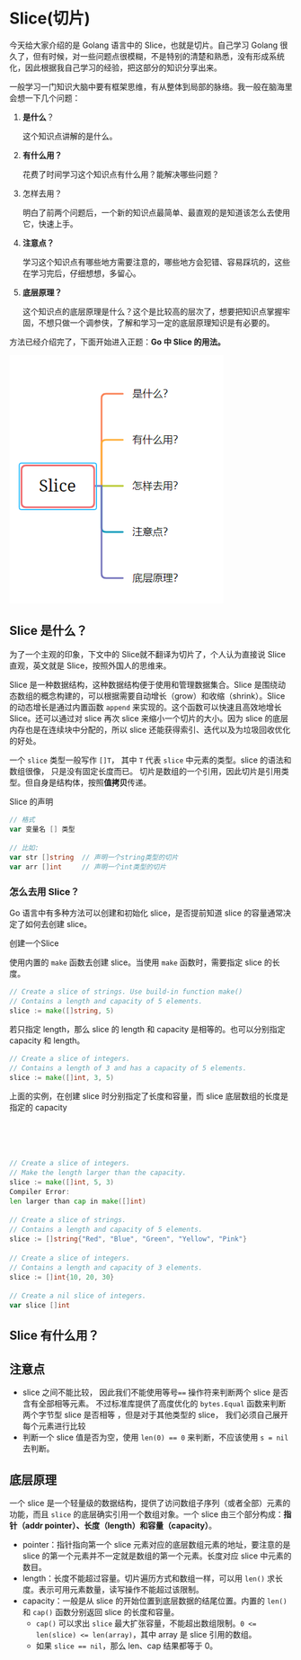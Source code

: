 # Slice(切片)

今天给大家介绍的是 Golang 语言中的 Slice，也就是切片。自己学习 Golang 很久了，但有时候，对一些问题点很模糊，不是特别的清楚和熟悉，没有形成系统化，因此根据我自己学习的经验，把这部分的知识分享出来。

一般学习一门知识大脑中要有框架思维，有从整体到局部的脉络。我一般在脑海里会想一下几个问题：

1. **是什么**？

   这个知识点讲解的是什么。

2. **有什么用？**

   花费了时间学习这个知识点有什么用？能解决哪些问题？

3. 怎样去用？

   明白了前两个问题后，一个新的知识点最简单、最直观的是知道该怎么去使用它，快速上手。

4. **注意点？**

   学习这个知识点有哪些地方需要注意的，哪些地方会犯错、容易踩坑的，这些在学习完后，仔细想想，多留心。

5. **底层原理？**

   这个知识点的底层原理是什么？这个是比较高的层次了，想要把知识点掌握牢固，不想只做一个调参侠，了解和学习一定的底层原理知识是有必要的。

方法已经介绍完了，下面开始进入正题：**Go 中 Slice 的用法。**

![image-20231016072305108](figure/image-20231016072305108.png)

## Slice 是什么？

为了一个主观的印象，下文中的 Slice就不翻译为切片了，个人认为直接说 Slice 直观，英文就是 Slice，按照外国人的思维来。

Slice 是一种数据结构，这种数据结构便于使用和管理数据集合。Slice 是围绕动态数组的概念构建的，可以根据需要自动增长（grow）和收缩（shrink）。Slice 的动态增长是通过内置函数 `append` 来实现的。这个函数可以快速且高效地增长 Slice。还可以通过对 slice 再次 slice 来缩小一个切片的大小。因为 slice 的底层内存也是在连续块中分配的，所以 slice 还能获得索引、迭代以及为垃圾回收优化的好处。

一个 `slice` 类型一般写作 `[]T`， 其中 `T` 代表 `slice` 中元素的类型。slice 的语法和数组很像， 只是没有固定长度而已。  切片是数组的一个引用，因此切片是引用类型。但自身是结构体，按照**值拷贝**传递。


Slice 的声明

```go
// 格式
var 变量名 [] 类型

// 比如:
var str []string  // 声明一个string类型的切片
var arr []int     // 声明一个int类型的切片
```



### 怎么去用 Slice？

Go 语言中有多种方法可以创建和初始化 slice，是否提前知道 slice 的容量通常决定了如何去创建 slice。

创建一个Slice

使用内置的 `make` 函数去创建 slice。当使用 `make` 函数时，需要指定 slice 的长度。

```go
// Create a slice of strings. Use build-in function make()
// Contains a length and capacity of 5 elements.
slice := make([]string, 5)
```

若只指定 length，那么 slice 的 length 和 capacity 是相等的。也可以分别指定 capacity 和 length。

```go
// Create a slice of integers.
// Contains a length of 3 and has a capacity of 5 elements.
slice := make([]int, 3, 5)
```

上面的实例，在创建 slice 时分别指定了长度和容量，而 slice 底层数组的长度是指定的 capacity

```go




// Create a slice of integers.
// Make the length larger than the capacity.
slice := make([]int, 5, 3)
Compiler Error:
len larger than cap in make([]int)

// Create a slice of strings.
// Contains a length and capacity of 5 elements.
slice := []string{"Red", "Blue", "Green", "Yellow", "Pink"}

// Create a slice of integers.
// Contains a length and capacity of 3 elements.
slice := []int{10, 20, 30}

// Create a nil slice of integers.
var slice []int
```



## Slice 有什么用？





## 注意点

- slice 之间不能比较， 因此我们不能使用等号`==` 操作符来判断两个 slice 是否含有全部相等元素。 不过标准库提供了高度优化的 `bytes.Equal` 函数来判断两个字节型 slice 是否相等 ，但是对于其他类型的 slice， 我们必须自己展开每个元素进行比较
- 判断一个 slice 值是否为空，使用 `len(0) == 0` 来判断，不应该使用 `s = nil` 去判断。







## 底层原理

一个 slice 是一个轻量级的数据结构，提供了访问数组子序列（或者全部）元素的功能，而且 `slice` 的底层确实引用一个数组对象。一个 slice 由三个部分构成：**指针（addr pointer）、长度（length）和容量（capacity）**。

- pointer：指针指向第一个 slice 元素对应的底层数组元素的地址，要注意的是 slice 的第一个元素并不一定就是数组的第一个元素。长度对应 slice 中元素的数目。
- length：长度不能超过容量。切片遍历方式和数组一样，可以用 `len()` 求长度。表示可用元素数量，读写操作不能超过该限制。
- capacity：一般是从 slice 的开始位置到底层数据的结尾位置。内置的 `len()` 和 `cap()` 函数分别返回 slice 的长度和容量。
  - `cap()` 可以求出 `slice` 最大扩张容量，不能超出数组限制。`0 <= len(slice) <= len(array)`，其中 array 是 slice 引用的数组。
  - 如果 `slice == nil`，那么 len、cap 结果都等于 0。